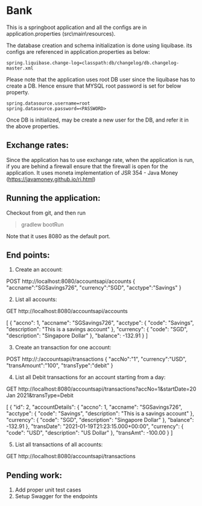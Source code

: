 # Bank

This is a springboot application and all the configs are in application.properties (src\main\resources).

The database creation and schema initialization is done using liquibase. its configs are referenced in application.properties as below:

	spring.liquibase.change-log=classpath:db/changelog/db.changelog-master.xml

Please note that the application uses root DB user since the liquibase has to create a DB. Hence ensure that MYSQL root password is set for below property.

	spring.datasource.username=root
	spring.datasource.password=<PASSWORD>

Once DB is initialized, may be create a new user for the DB, and refer it in the above properties.

Exchange rates:
---------------
Since the application has to use exchange rate, when the application is run, if you are behind a firewall ensure that the firewall is open for the application. It uses moneta implementation of JSR 354 - Java Money (https://javamoney.github.io/ri.html)

Running the application:
---------------------

Checkout from git, and then run

> gradlew bootRun

Note that it uses 8080 as the default port.


End points:
---------------
1. Create an account:

POST http://localhost:8080/accountsapi/accounts
{
    "accname":"SGSavings726",
    "currency":"SGD",
    "acctype":"Savings"
}

2. List all accounts:

GET http://localhost:8080/accountsapi/accounts

[
    {
        "accno": 1,
        "accname": "SGSavings726",
        "acctype": {
            "code": "Savings",
            "description": "This is a savings account"
        },
        "currency": {
            "code": "SGD",
            "description": "Singapore Dollar"
        },
        "balance": -132.91
    }
]

3. Create an transaction for one account:

POST http://<host>:<port>/accountsapi/transactions
{
    "accNo":"1",
    "currency":"USD",
    "transAmount":"100",
    "transType":"debit"
}

4. List all Debit transactions for an account starting from a day:

GET http://localhost:8080/accountsapi/transactions?accNo=1&startDate=20 Jan 2021&transType=Debit

[
    {
        "id": 2,
        "accountDetails": {
            "accno": 1,
            "accname": "SGSavings726",
            "acctype": {
                "code": "Savings",
                "description": "This is a savings account"
            },
            "currency": {
                "code": "SGD",
                "description": "Singapore Dollar"
            },
            "balance": -132.91
        },
        "transDate": "2021-01-19T21:23:15.000+00:00",
        "currency": {
            "code": "USD",
            "description": "US Dollar"
        },
        "transAmt": -100.00
    }
]

5. List all transactions of all accounts:

GET http://localhost:8080/accountsapi/transactions


Pending work:
---------------
1. Add proper unit test cases
2. Setup Swagger for the endpoints
